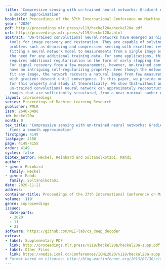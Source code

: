 ```yaml
---
title: 'Compressive sensing with un-trained neural networks: Gradient descent finds
  a smooth approximation'
booktitle: Proceedings of the 37th International Conference on Machine Learning
year: '2020'
pdf: http://proceedings.mlr.press/v119/heckel20a/heckel20a.pdf
url: http://proceedings.mlr.press/v119/heckel20a.html
abstract: 'Un-trained convolutional neural networks have emerged as highly successful
  tools for image recovery and restoration. They are capable of solving standard inverse
  problems such as denoising and compressive sensing with excellent results by simply
  fitting a neural network model to measurements from a single image or signal without
  the need for any additional training data. For some applications, this critically
  requires additional regularization in the form of early stopping the optimization.
  For signal recovery from a few measurements, however, un-trained convolutional networks
  have an intriguing self-regularizing property: Even though the network can perfectly
  fit any image, the network recovers a natural image from few measurements when trained
  with gradient descent until convergence. In this paper, we provide numerical evidence
  for this property and study it theoretically. We show that—without any further regularization—an
  un-trained convolutional neural network can approximately reconstruct signals and
  images that are sufficiently structured, from a near minimal number of random measurements.'
layout: inproceedings
series: Proceedings of Machine Learning Research
publisher: PMLR
issn: 2640-3498
id: heckel20a
month: 0
tex_title: 'Compressive sensing with un-trained neural networks: Gradient descent
  finds a smooth approximation'
firstpage: 4149
lastpage: 4158
page: 4149-4158
order: 4149
cycles: false
bibtex_author: Heckel, Reinhard and Soltanolkotabi, Mahdi
author:
- given: Reinhard
  family: Heckel
- given: Mahdi
  family: Soltanolkotabi
date: 2020-11-21
address: 
container-title: Proceedings of the 37th International Conference on Machine Learning
volume: '119'
genre: inproceedings
issued:
  date-parts:
  - 2020
  - 11
  - 21
software: https://github.com/MLI-lab/cs_deep_decoder
extras:
- label: Supplementary PDF
  link: http://proceedings.mlr.press/v119/heckel20a/heckel20a-supp.pdf
- label: Other Files
  link: https://media.icml.cc/Conferences/ICML2020/v119/heckel20a-supp.zip
# Format based on citeproc: http://blog.martinfenner.org/2013/07/30/citeproc-yaml-for-bibliographies/
---
```

